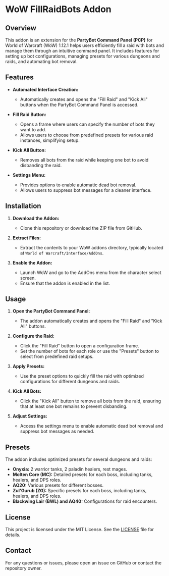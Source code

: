 # WoW FillRaidBots Addon

## Overview

This addon is an extension for the **PartyBot Command Panel (PCP)** for World of Warcraft (WoW) 1.12.1 helps users efficiently fill a raid with bots and manage them through an intuitive command panel. It includes features for setting up bot configurations, managing presets for various dungeons and raids, and automating bot removal.

## Features

- **Automated Interface Creation:**
  - Automatically creates and opens the "Fill Raid" and "Kick All" buttons when the PartyBot Command Panel is accessed.

- **Fill Raid Button:**
  - Opens a frame where users can specify the number of bots they want to add.
  - Allows users to choose from predefined presets for various raid instances, simplifying setup.

- **Kick All Button:**
  - Removes all bots from the raid while keeping one bot to avoid disbanding the raid.

- **Settings Menu:**
  - Provides options to enable automatic dead bot removal.
  - Allows users to suppress bot messages for a cleaner interface.

## Installation

1. **Download the Addon:** 
   - Clone this repository or download the ZIP file from GitHub.

2. **Extract Files:**
   - Extract the contents to your WoW addons directory, typically located at `World of Warcraft/Interface/AddOns`.

3. **Enable the Addon:**
   - Launch WoW and go to the AddOns menu from the character select screen.
   - Ensure that the addon is enabled in the list.

## Usage

1. **Open the PartyBot Command Panel:**
   - The addon automatically creates and opens the "Fill Raid" and "Kick All" buttons.

2. **Configure the Raid:**
   - Click the "Fill Raid" button to open a configuration frame.
   - Set the number of bots for each role or use the "Presets" button to select from predefined raid setups.

3. **Apply Presets:**
   - Use the preset options to quickly fill the raid with optimized configurations for different dungeons and raids.

4. **Kick All Bots:**
   - Click the "Kick All" button to remove all bots from the raid, ensuring that at least one bot remains to prevent disbanding.

5. **Adjust Settings:**
   - Access the settings menu to enable automatic dead bot removal and suppress bot messages as needed.

## Presets

The addon includes optimized presets for several dungeons and raids:

- **Onyxia:** 2 warrior tanks, 2 paladin healers, rest mages.
- **Molten Core (MC):** Detailed presets for each boss, including tanks, healers, and DPS roles.
- **AQ20:** Various presets for different bosses.
- **Zul'Gurub (ZG):** Specific presets for each boss, including tanks, healers, and DPS roles.
- **Blackwing Lair (BWL) and AQ40:** Configurations for raid encounters.


## License

This project is licensed under the MIT License. See the [LICENSE](LICENSE) file for details.

## Contact

For any questions or issues, please open an issue on GitHub or contact the repository owner.
